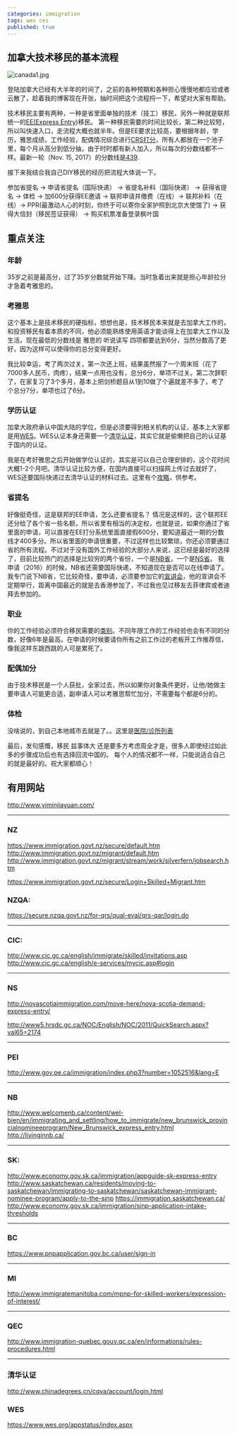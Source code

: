 ```yaml
---
categories: immigration
tags: wes ces
published: true
---
```

## 加拿大技术移民的基本流程

![canada1.jpg]({{site.baseurl}}/images/canada1.jpg)


登陆加拿大已经有大半年的时间了，之前的各种预期和各种担心慢慢地都应验或者云散了，趁着我的博客现在开张，抽时间把这个流程捋一下，希望对大家有帮助。

技术移民主要有两种，一种是省里面单独的技术（技工）移民，另外一种就是联邦统一的[EE(Express Entry](http://www.cic.gc.ca/english/immigrate/skilled/index.asp))移民。 第一种移民需要的时间比较长，第二种比较短，所以叫快速入口，走流程大概也就半年。但是EE要求比较高，要根据年龄，学历，雅思成绩，工作经验，配偶情况综合进行[CRS打分](http://www.cic.gc.ca/english/express-entry/grid-crs.asp)，所有人都放在一个池子里，每个月从高分到低分抽，由于时时都有新人加入，所以每次的分数线都不一样。最新一轮（Nov. 15, 2017）的分数线是[439](http://www.cic.gc.ca/english/express-entry/rounds.asp). 

接下来我结合我自己DIY移民的经历把流程大体说一下。

参加省提名 -> 申请省提名（国际快递） -> 省提名补料（国际快递） -> 获得省提名 -> 体检 -> 加600分获得EE邀请 -> 联邦申请并缴费（在线）-> 联邦补料（在线）-> PPR(最激动人心的时刻，你终于可以寄你全家护照到北京大使馆了) -> 获得大信封（移民签证获得） -> 购买机票准备登录枫叶国

## 重点关注

### 年龄

35岁之前是最高分，过了35岁分数就开始下降。当时急着出来就是担心年龄拉分才急着考雅思的。

### 考雅思

这个基本上是技术移民的硬指标，想想也是，技术移民本来就是去加拿大工作的，和投资移民有着本质的不同，他必须能熟练使用英语才能谈得上在加拿大工作以及生活。现在最低的分数线是 雅思的 听说读写 四项都要达到6分，当然分数高了更好，因为这样可以使得你的总分变得更好。

我比较幸运，考了两次过关，第一次还上班，结果虽然报了一个周末班（花了7000多人民币，肉疼），结果一点用也没有，总分6分，单项不过关。第二次辞职了，在家复习了3个多月，基本上把剑桥题目从1到10做了个遍就差不多了，考了个总分7分，单项也过了6分。

### 学历认证

加拿大政府承认中国大陆的学位，但是必须要得到相关机构的认证，基本上大家都是用[WES](https://www.wes.org/)。WES认证本身还需要一个[清华认证](http://www.chinadegrees.cn/cqva/gateway.html)，其实它就是偷懒把自己的认证基于国内的认证。

我是在考好雅思之后开始做学位认证的，其实是可以自己合理安排的，这个花时间大概1-2个月吧。清华认证比较方便，在国内直接可以扫描网上传过去就好了，WES还要国际快递过去清华认证的材料过去。这里有个[攻略](http://bbs.fcgvisa.com/t/topic/1758)，供参考。

### 省提名
好像挺奇怪，这是联邦的EE申请，怎么还要省提名？ 情况是这样的，这个联邦EE还分给了各个省一些名额，所以省里有相当的决定权，也就是说，如果你通过了省里面的申请，可以直接在EE打分系统里面直接假600分，要知道最近一期的分数线才400多分。所以省里面的申请很重要，不过这样也比较繁琐，你还必须要通过省的所有流程。不过对于没有国外工作经验的大部分人来说，这已经是最好的选择了，目前比较热门的选择是比较穷的两个省份，一个是[NB省](http://www.welcomenb.ca/content/wel-bien/en/immigrating/content/HowToImmigrate/NBProvincialNomineeProgram/ExpressEntry.html)，一个是[NS省](http://novascotiaimmigration.com/move-here/nova-scotia-demand-express-entry/)。 我申请（2016）的时候，NB省还需要国际快递，不知道现在是否可以在线申请了。 我专门说下NB省，它比较奇怪，要申请，必须要参加它的[宣讲会](http://livinginnb.ca/)，他的宣讲会不定期举行，距离中国最近的就是去香港参加了，不过我也见过移友去菲律宾或者迪拜去参加的。

### 职业

你的工作经验必须符合移民需要的[类别](http://www.cic.gc.ca/english/immigrate/skilled/noc.asp)。不同年限工作的工作经验也会有不同的分数，好像6年是最高。在申请的时候要请你所有之前工作过的老板开工作推荐信，像我这样东跳西跳的人可是累死了。

### 配偶加分

由于技术移民是一个人获批，全家过去，所以如果你对象条件更好，让他/她做主要申请人可能更合适，副申请人可以考雅思帮忙加分，不需要每个都是6分的。

### 体检

没啥说的，到自己本地城市去就是了。。这里是[医院/诊所列表](http://www.cic.gc.ca/pp-md/pp-list.aspx)

最后，发句感慨，移民 兹事体大 还是要多方考虑周全才是，很多人即使经过如此多的步骤成功后也有选择回流中国的。 每个人的情况都不一样，只能说适合自己的就是最好的。祝大家都顺心！

## 有用网站

http://www.yiminjiayuan.com/  

---------------------------------------------
### NZ
https://www.immigration.govt.nz/secure/default.htm
http://www.immigration.govt.nz/migrant/default.htm
http://www.immigration.govt.nz/migrant/stream/work/silverfern/jobsearch.htm

https://www.immigration.govt.nz/secure/Login+Skilled+Migrant.htm

### NZQA:
https://secure.nzqa.govt.nz/for-qrs/qual-eval/qrs-qar/login.do

---------------------------------------------
### CIC:
http://www.cic.gc.ca/english/immigrate/skilled/invitations.asp
http://www.cic.gc.ca/english/e-services/mycic.asp#login

-------
### NS
http://novascotiaimmigration.com/move-here/nova-scotia-demand-express-entry/

http://www5.hrsdc.gc.ca/NOC/English/NOC/2011/QuickSearch.aspx?val65=2174

-------
### PEI
http://www.gov.pe.ca/immigration/index.php3?number=1052516&lang=E

-------
### NB
http://www.welcomenb.ca/content/wel-bien/en/immigrating_and_settling/how_to_immigrate/new_brunswick_provincialnomineeprogram/New_Brunswick_express_entry.html
http://livinginnb.ca/

-------
### SK: 
http://www.economy.gov.sk.ca/immigration/appguide-sk-express-entry
http://www.saskatchewan.ca/residents/moving-to-saskatchewan/immigrating-to-saskatchewan/saskatchewan-immigrant-nominee-program/apply-to-the-sinp
https://immigration.saskatchewan.ca/
http://www.economy.gov.sk.ca/immigration/sinp-application-intake-thresholds

------
### BC
https://www.pnpapplication.gov.bc.ca/user/sign-in

-------
### MI
http://www.immigratemanitoba.com/mpnp-for-skilled-workers/expression-of-interest/

------
### QEC
http://www.immigration-quebec.gouv.qc.ca/en/informations/rules-procedures.html

---------------------------------------------
### 清华认证
http://www.chinadegrees.cn/cqva/account/login.html

### WES
https://www.wes.org/appstatus/index.aspx

